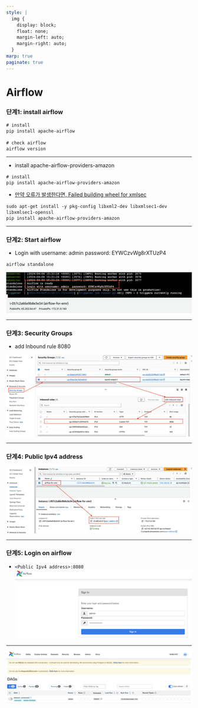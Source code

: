 ```yaml
---
style: |
  img {
    display: block;
    float: none;
    margin-left: auto;
    margin-right: auto;
  }
marp: true
paginate: true
---
```

# Airflow
### 단계1: install airflow
```shell
# install 
pip install apache-airflow

# check airflow
airflow version
```
---
- install apache-airflow-providers-amazon
```shell
# install 
pip install apache-airflow-providers-amazon
```
- [만약 오류가 발생한다면, Failed building wheel for xmlsec](https://stackoverflow.com/questions/63859803/cant-install-xmlsec-using-pip-command)
```shell
sudo apt-get install -y pkg-config libxml2-dev libxmlsec1-dev libxmlsec1-openssl
pip install apache-airflow-providers-amazon
```

---
### 단계2: Start airflow
- Login with username: admin  password: EYWCzvWg8rXTUzP4
```shell
airflow standalone
```
![alt text](./img/image-9.png)

---
### 단계3: Security Groups
- add Inbound rule 8080

![alt text](./img/image-15.png)

---
### 단계4: Public Ipv4 address
![alt text](./img/image-16.png)

---
### 단계5: Login on airflow
- `<Public Ipv4 address>:8080`
![alt text](./img/image-17.png)

---
![alt text](./img/image-18.png)